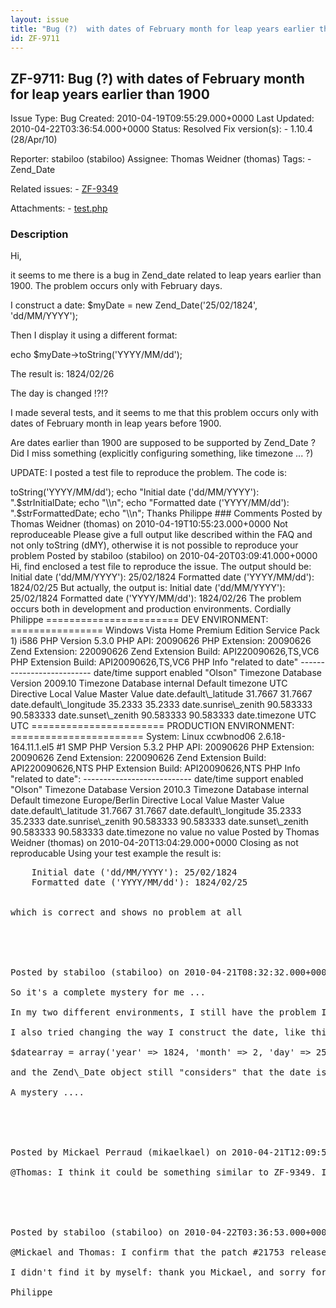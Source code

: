```yaml
---
layout: issue
title: "Bug (?)  with dates of February month for leap years earlier than 1900"
id: ZF-9711
---
```


ZF-9711: Bug (?) with dates of February month for leap years earlier than 1900
------------------------------------------------------------------------------

 Issue Type: Bug Created: 2010-04-19T09:55:29.000+0000 Last Updated: 2010-04-22T03:36:54.000+0000 Status: Resolved Fix version(s): - 1.10.4 (28/Apr/10)
 
 Reporter:  stabiloo (stabiloo)  Assignee:  Thomas Weidner (thomas)  Tags: - Zend\_Date
 
 Related issues: - [ZF-9349](/issues/browse/ZF-9349)
 
 Attachments: - [test.php](/issues/secure/attachment/13019/test.php)
 
### Description

Hi,

it seems to me there is a bug in Zend\_date related to leap years earlier than 1900. The problem occurs only with February days.

I construct a date: $myDate = new Zend\_Date('25/02/1824', 'dd/MM/YYYY');

Then I display it using a different format:

echo $myDate->toString('YYYY/MM/dd');

The result is: 1824/02/26

The day is changed !?!?

I made several tests, and it seems to me that this problem occurs only with dates of February month in leap years before 1900.

Are dates earlier than 1900 are supposed to be supported by Zend\_Date ? Did I miss something (explicitly configuring something, like timezone ... ?)

UPDATE: I posted a test file to reproduce the problem. The code is:

<?php defined('APPLICATION\_PATH') || define('APPLICATION\_PATH', realpath(dirname(**FILE**) . '/'));

set\_include\_path(implode(PATH\_SEPARATOR, array( realpath(APPLICATION\_PATH . '/library'), get\_include\_path())));

require\_once 'Zend/Date.php';

$strInitialDate='25/02/1824'; $myDate = new Zend\_Date($strInitialDate, 'dd/MM/YYYY'); $strFormattedDate= $myDate->toString('YYYY/MM/dd');

echo "Initial date ('dd/MM/YYYY'): ".$strInitialDate; echo "\\n"; echo "Formatted date ('YYYY/MM/dd'): ".$strFormattedDate; echo "\\n";

Thanks Philippe

 

 

### Comments

Posted by Thomas Weidner (thomas) on 2010-04-19T10:55:23.000+0000

Not reproduceable

Please give a full output like described within the FAQ and not only toString (dMY), otherwise it is not possible to reproduce your problem

 

 

Posted by stabiloo (stabiloo) on 2010-04-20T03:09:41.000+0000

Hi,

find enclosed a test file to reproduce the issue.

The output should be: Initial date ('dd/MM/YYYY'): 25/02/1824 Formatted date ('YYYY/MM/dd'): 1824/02/25

But actually, the output is:

Initial date ('dd/MM/YYYY'): 25/02/1824 Formatted date ('YYYY/MM/dd'): 1824/02/26

The problem occurs both in development and production environments.

Cordially Philippe

=======================

DEV ENVIRONMENT:
================

Windows Vista Home Premium Edition Service Pack 1) i586

PHP Version 5.3.0

PHP API: 20090626 PHP Extension: 20090626 Zend Extension: 220090626 Zend Extension Build: API220090626,TS,VC6 PHP Extension Build: API20090626,TS,VC6

PHP Info "related to date"
--------------------------

date/time support enabled "Olson" Timezone Database Version 2009.10 Timezone Database internal Default timezone UTC Directive Local Value Master Value date.default\_latitude 31.7667 31.7667 date.default\_longitude 35.2333 35.2333 date.sunrise\_zenith 90.583333 90.583333 date.sunset\_zenith 90.583333 90.583333 date.timezone UTC UTC

=======================

PRODUCTION ENVIRONMENT:
=======================

System: Linux ccwbnod06 2.6.18-164.11.1.el5 #1 SMP

PHP Version 5.3.2 PHP API: 20090626 PHP Extension: 20090626 Zend Extension: 220090626 Zend Extension Build: API220090626,NTS PHP Extension Build: API20090626,NTS

PHP Info "related to date":
---------------------------

date/time support enabled "Olson" Timezone Database Version 2010.3 Timezone Database internal Default timezone Europe/Berlin

Directive Local Value Master Value date.default\_latitude 31.7667 31.7667 date.default\_longitude 35.2333 35.2333 date.sunrise\_zenith 90.583333 90.583333 date.sunset\_zenith 90.583333 90.583333 date.timezone no value no value

 

 

Posted by Thomas Weidner (thomas) on 2010-04-20T13:04:29.000+0000

Closing as not reproducable

Using your test example the result is:

 
    <pre class="highlight">
    Initial date ('dd/MM/YYYY'): 25/02/1824
    Formatted date ('YYYY/MM/dd'): 1824/02/25


which is correct and shows no problem at all

 

 

Posted by stabiloo (stabiloo) on 2010-04-21T08:32:32.000+0000

So it's a complete mystery for me ...

In my two different environments, I still have the problem I described ..... ?! I've just tried with the 1.10.3 version, and I have the same result.

I also tried changing the way I construct the date, like this:

$datearray = array('year' => 1824, 'month' => 2, 'day' => 25); $myDate = new Zend\_Date($datearray);

and the Zend\_Date object still "considers" that the date is the 26 of February !!!!

A mystery ....

 

 

Posted by Mickael Perraud (mikaelkael) on 2010-04-21T12:09:54.000+0000

@Thomas: I think it could be something similar to ZF-9349. I reproduce his bug with 1.10.1 but not with current trunk.

 

 

Posted by stabiloo (stabiloo) on 2010-04-22T03:36:53.000+0000

@Mickael and Thomas: I confirm that the patch #21753 released for ZF-9349 solves the problem.

I didn't find it by myself: thank you Mickael, and sorry for disturbing !!! ;-)

Philippe

 

 